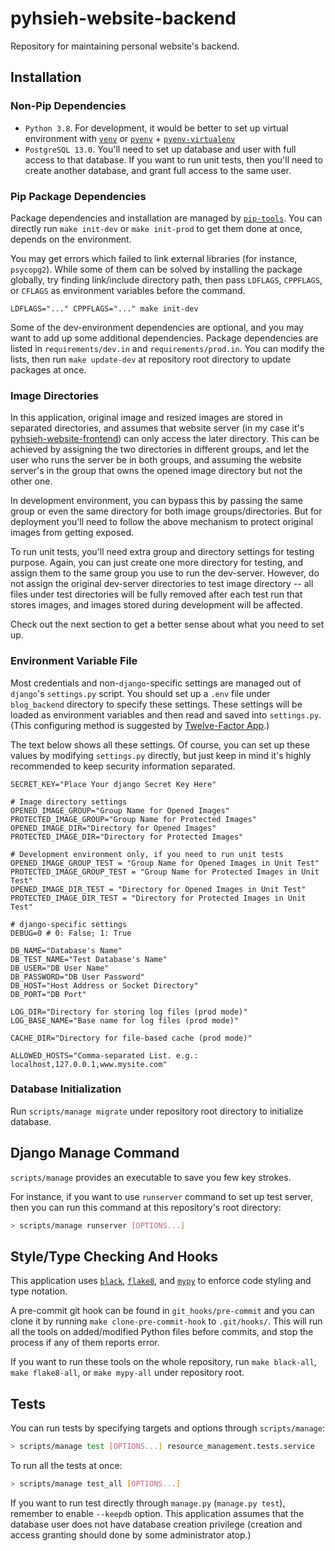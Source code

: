 # pyhsieh-website-backend
Repository for maintaining personal website's backend.

## Installation
### Non-Pip Dependencies
 - `Python 3.8`. For development, it would be better to set up virtual environment with
   [`venv`](https://docs.python.org/3/library/venv.html) or [`pyenv`](https://github.com/pyenv/pyenv) +
   [`pyenv-virtualenv`](https://github.com/pyenv/pyenv-virtualenv)
 - `PostgreSQL 13.0`. You'll need to set up database and user with full access to that database. If you want to run
   unit tests, then you'll need to create another database, and grant full access to the same user.

### Pip Package Dependencies
Package dependencies and installation are managed by [`pip-tools`](https://github.com/jazzband/pip-tools).
You can directly run `make init-dev` or `make init-prod` to get them done at once, depends on the environment.

You may get errors which failed to link external libraries (for instance, `psycopg2`). While some of them can be solved
by installing the package globally, try finding link/include directory path, then pass `LDFLAGS`, `CPPFLAGS`, or
`CFLAGS` as environment variables before the command.
```
LDFLAGS="..." CPPFLAGS="..." make init-dev
```

Some of the dev-environment dependencies are optional, and you may want to add up some additional dependencies.
Package dependencies are listed in `requirements/dev.in` and `requirements/prod.in`. You can modify the lists,
then run `make update-dev` at repository root directory to update packages at once.

### Image Directories
In this application, original image and resized images are stored in separated directories, and assumes that website
server (in my case it's [pyhsieh-website-frontend](https://github.com/pykenny/pyhsieh-website-frontend)) can only access
the later directory. This can be achieved by assigning the two directories in different groups, and let the user who
runs the server be in both groups, and assuming the website server's in the group that owns the opened image directory
but not the other one.

In development environment, you can bypass this by passing the same group or even the same directory for both image
groups/directories. But for deployment you'll need to follow the above mechanism to protect original images from
getting exposed.

To run unit tests, you'll need extra group and directory settings for testing purpose. Again, you can just create one
more directory for testing, and assign them to the same group you use to run the dev-server. However, do not assign the
original dev-server directories to test image directory -- all files under test directories will be fully removed after
each test run that stores images, and images stored during development will be affected.

Check out the next section to get a better sense about what you need to set up.

### Environment Variable File
Most credentials and non-`django`-specific settings are managed out of `django`'s `settings.py` script. You should set
up a `.env` file under `blog_backend` directory to specify these settings. These settings will be loaded as environment
variables and then read and saved into `settings.py`. (This configuring method is suggested by
[Twelve-Factor App](https://12factor.net/config).)

The text below shows all these settings. Of course, you can set up these values by modifying `settings.py` directly,
but just keep in mind it's highly recommended to keep security information separated.

```shell script
SECRET_KEY="Place Your django Secret Key Here"

# Image directory settings
OPENED_IMAGE_GROUP="Group Name for Opened Images"
PROTECTED_IMAGE_GROUP="Group Name for Protected Images"
OPENED_IMAGE_DIR="Directory for Opened Images"
PROTECTED_IMAGE_DIR="Directory for Protected Images"

# Development environment only, if you need to run unit tests
OPENED_IMAGE_GROUP_TEST = "Group Name for Opened Images in Unit Test"
PROTECTED_IMAGE_GROUP_TEST = "Group Name for Protected Images in Unit Test"
OPENED_IMAGE_DIR_TEST = "Directory for Opened Images in Unit Test"
PROTECTED_IMAGE_DIR_TEST = "Directory for Protected Images in Unit Test"

# django-specific settings
DEBUG=0 # 0: False; 1: True

DB_NAME="Database's Name"
DB_TEST_NAME="Test Database's Name"
DB_USER="DB User Name"
DB_PASSWORD="DB User Password"
DB_HOST="Host Address or Socket Directory"
DB_PORT="DB Port"

LOG_DIR="Directory for storing log files (prod mode)"
LOG_BASE_NAME="Base name for log files (prod mode)"

CACHE_DIR="Directory for file-based cache (prod mode)"

ALLOWED_HOSTS="Comma-separated List. e.g.: localhost,127.0.0.1,www.mysite.com"
```

### Database Initialization
Run `scripts/manage migrate` under repository root directory to initialize database.

## Django Manage Command
`scripts/manage` provides an executable to save you few key strokes.

For instance, if you want to use `runserver` command to set up test server, then you can run this command at this 
repository's root directory:
```bash
> scripts/manage runserver [OPTIONS...]
```

## Style/Type Checking And Hooks
This application uses [`black`](https://github.com/psf/black), [`flake8`](https://github.com/PyCQA/flake8), and
[`mypy`](http://mypy-lang.org/) to enforce code styling and type notation.

A pre-commit git hook can be found in `git_hooks/pre-commit` and you can clone it by running
`make clone-pre-commit-hook` to `.git/hooks/`. This will run all the tools on added/modified Python files before
commits, and stop the process if any of them reports error.

If you want to run these tools on the whole repository, run `make black-all`,
`make flake8-all`, or `make mypy-all` under repository root.

## Tests
You can run tests by specifying targets and options through `scripts/manage`:

```bash
> scripts/manage test [OPTIONS...] resource_management.tests.service
```

To run all the tests at once:

```bash
> scripts/manage test_all [OPTIONS...]
```

If you want to run test directly through `manage.py` (`manage.py test`), remember to enable `--keepdb` option. This
application assumes that the database user does not have database creation privilege (creation and access granting
should done by some administrator atop.)

